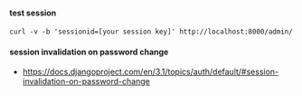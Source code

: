 #### test session
```
curl -v -b 'sessionid=[your session key]' http://localhost:8000/admin/
```

#### session invalidation on password change
- https://docs.djangoproject.com/en/3.1/topics/auth/default/#session-invalidation-on-password-change
